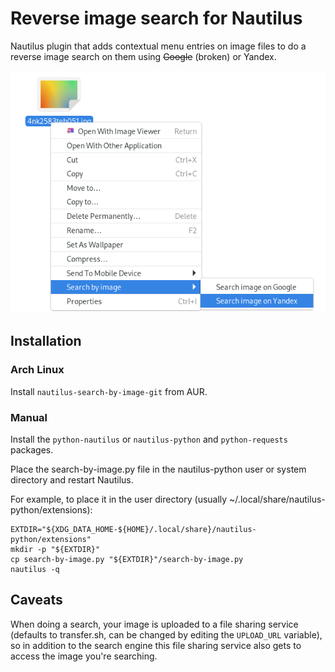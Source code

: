 # Reverse image search for Nautilus

Nautilus plugin that adds contextual menu entries on image files to do a reverse image search on them using ~~Google~~ (broken) or Yandex.

![Sreencapture](screencapture.png)

## Installation

### Arch Linux

Install `nautilus-search-by-image-git` from AUR.

### Manual

Install the `python-nautilus` or `nautilus-python` and `python-requests` packages.

Place the search-by-image.py file in the nautilus-python user or system directory and restart Nautilus.

For example, to place it in the user directory (usually ~/.local/share/nautilus-python/extensions):
```shell
EXTDIR="${XDG_DATA_HOME-${HOME}/.local/share}/nautilus-python/extensions"
mkdir -p "${EXTDIR}"
cp search-by-image.py "${EXTDIR}"/search-by-image.py
nautilus -q
```

## Caveats

When doing a search, your image is uploaded to a file sharing service (defaults to transfer.sh, can be changed by editing the `UPLOAD_URL` variable), so in addition to the search engine this file sharing service also gets to access the image you're searching.

